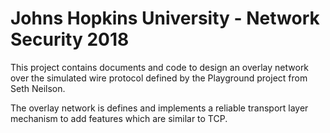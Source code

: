 # Johns Hopkins University - Network Security 2018

This project contains documents and code to design an overlay network over the simulated wire protocol defined by the Playground project from Seth Neilson.

The overlay network is defines and implements a reliable transport layer mechanism to add features which are similar to TCP.
